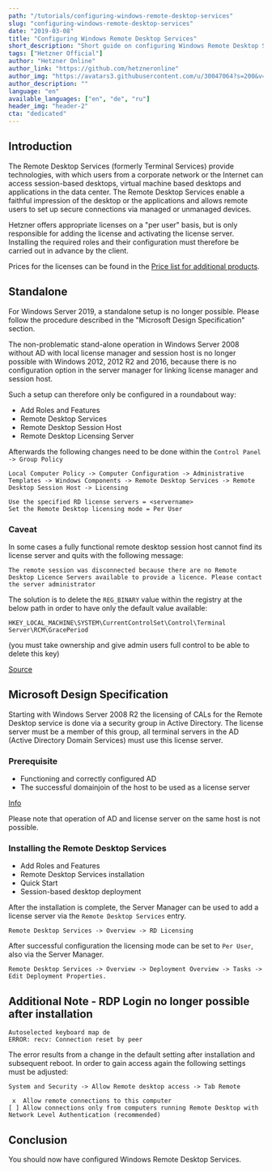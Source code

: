 ```yaml
---
path: "/tutorials/configuring-windows-remote-desktop-services"
slug: "configuring-windows-remote-desktop-services"
date: "2019-03-08"
title: "Configuring Windows Remote Desktop Services"
short_description: "Short guide on configuring Windows Remote Desktop Services."
tags: ["Hetzner Official"]
author: "Hetzner Online"
author_link: "https://github.com/hetzneronline"
author_img: "https://avatars3.githubusercontent.com/u/30047064?s=200&v=4"
author_description: ""
language: "en"
available_languages: ["en", "de", "ru"]
header_img: "header-2"
cta: "dedicated"
---
```


## Introduction

The Remote Desktop Services (formerly Terminal Services) provide technologies, with which users from a corporate network or the Internet can access session-based desktops, virtual machine based desktops and applications in the data center. The Remote Desktop Services enable a faithful impression of the desktop or the applications and allows remote users to set up secure connections via managed or unmanaged devices.

Hetzner offers appropriate licenses on a "per user" basis, but is only responsible for adding the license and activating the license server. Installing the required roles and their configuration must therefore be carried out in advance by the client.

Prices for the licenses can be found in the [Price list for additional products](https://docs.hetzner.com/robot/general/pricing/price-list-for-additional-products/#other).

## Standalone

For Windows Server 2019, a standalone setup is no longer possible. Please follow the procedure described in the "Microsoft Design Specification" section.

The non-problematic stand-alone operation in Windows Server 2008 without AD with local license manager and session host is no longer possible with Windows 2012, 2012 R2 and 2016, because there is no configuration option in the server manager for linking license manager and session host.

Such a setup can therefore only be configured in a roundabout way:

* Add Roles and Features
* Remote Desktop Services
* Remote Desktop Session Host
* Remote Desktop Licensing Server

Afterwards the following changes need to be done within the `Control Panel -> Group Policy`

```text
Local Computer Policy -> Computer Configuration -> Administrative Templates -> Windows Components -> Remote Desktop Services -> Remote Desktop Session Host -> Licensing
```

```text
Use the specified RD license servers = <servername>
Set the Remote Desktop licensing mode = Per User
```

### Caveat

In some cases a fully functional remote desktop session host cannot find its license server and quits with the following message:

```text
The remote session was disconnected because there are no Remote Desktop Licence Servers available to provide a licence. Please contact the server administrator
```

The solution is to delete the `REG_BINARY` value within the registry at the below path in order to have only the default value available:

`HKEY_LOCAL_MACHINE\SYSTEM\CurrentControlSet\Control\Terminal Server\RCM\GracePeriod`

(you must take ownership and give admin users full control to be able to delete this key)

[Source](https://360ict.nl/en/blog/no-remote-desktop-licence-server-availible-on-rd-session-host-server-2012)

## Microsoft Design Specification

Starting with Windows Server 2008 R2 the licensing of CALs for the Remote Desktop service is done via a security group in Active Directory. The license server must be a member of this group, all terminal servers in the AD (Active Directory Domain Services) must use this license server.

### Prerequisite

* Functioning and correctly configured AD
* The successful domainjoin of the host to be used as a license server

[Info](http://technet.microsoft.com/en-us/library/dn283324.aspx)

Please note that operation of AD and license server on the same host is not possible.

### Installing the Remote Desktop Services

* Add Roles and Features
* Remote Desktop Services installation
* Quick Start
* Session-based desktop deployment

After the installation is complete, the Server Manager can be used to add a license server via the `Remote Desktop Services` entry.

`Remote Desktop Services -> Overview -> RD Licensing`

After successful configuration the licensing mode can be set to `Per User`, also via the Server Manager.

`Remote Desktop Services -> Overview -> Deployment Overview -> Tasks -> Edit Deployment Properties.`

## Additional Note - RDP Login no longer possible after installation

```text
Autoselected keyboard map de
ERROR: recv: Connection reset by peer
```

The error results from a change in the default setting after installation and subsequent reboot. In order to gain access again the following settings must be adjusted:

`System and Security -> Allow Remote desktop access -> Tab Remote`

```text
 x  Allow remote connections to this computer
[ ] Allow connections only from computers running Remote Desktop with Network Level Authentication (recommended)
```

## Conclusion

You should now have configured Windows Remote Desktop Services.
